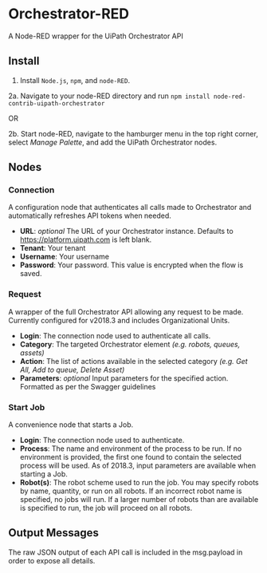 # Orchestrator-RED
A Node-RED wrapper for the UiPath Orchestrator API

## Install

1. Install `Node.js`, `npm`, and `node-RED`.

2a. Navigate to your node-RED directory and run `npm install node-red-contrib-uipath-orchestrator`

OR

2b. Start node-RED, navigate to the hamburger menu in the top right corner, select *Manage Palette*, and add the UiPath Orchestrator nodes.

## Nodes

### Connection

A configuration node that authenticates all calls made to Orchestrator and automatically refreshes API tokens when needed.

* **URL**: *optional* The URL of your Orchestrator instance. Defaults to https://platform.uipath.com is left blank.
* **Tenant**: Your tenant
* **Username**: Your username
* **Password**: Your password. This value is encrypted when the flow is saved.

### Request

A wrapper of the full Orchestrator API allowing any request to be made. Currently configured for v2018.3 and includes Organizational Units.

* **Login**: The connection node used to authenticate all calls.
* **Category**: The targeted Orchestrator element *(e.g. robots, queues, assets)*
* **Action**: The list of actions available in the selected category *(e.g. Get All, Add to queue, Delete Asset)*
* **Parameters**: *optional* Input parameters for the specified action. Formatted as per the Swagger guidelines

### Start Job

A convenience node that starts a Job.

* **Login**: The connection node used to authenticate.
* **Process**: The name and environment of the process to be run. If no environment is provided, the first one found to contain the selected process will be used. As of 2018.3, input parameters are available when starting a Job.
* **Robot(s)**: The robot scheme used to run the job. You may specify robots by name, quantity, or run on all robots. If an incorrect robot name is specified, no jobs will run. If a larger number of robots than are available is specified to run, the job will proceed on all robots.

## Output Messages

The raw JSON output of each API call is included in the msg.payload in order to expose all details.
